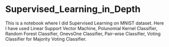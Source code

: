 # Supervised_Learning_in_Depth
This is a notebook where I did Supervised Learning on MNIST dataset. Here I have used Linear Support Vector Machine, Polunomial Kernel Classifier, Random Forest Classifier, OnevsOne Classifier, Pair-wise Classifier, Voting Classifier for Majority Voting Classifier.
